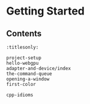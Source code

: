 Getting Started
===============

Contents
--------

```{toctree}
:titlesonly:

project-setup
hello-webgpu
adapter-and-device/index
the-command-queue
opening-a-window
first-color

cpp-idioms
```
